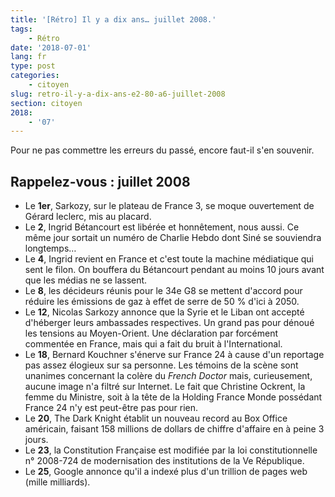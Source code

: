 ```yaml
---
title: '[Rétro] Il y a dix ans… juillet 2008.'
tags:
    - Rétro
date: '2018-07-01'
lang: fr
type: post
categories:
    - citoyen
slug: retro-il-y-a-dix-ans-e2-80-a6-juillet-2008
section: citoyen
2018:
    - '07'
---
```


Pour ne pas commettre les erreurs du passé, encore faut-il s'en souvenir.

<!--more-->

## Rappelez-vous : juillet 2008

*   Le **1er**, Sarkozy, sur le plateau de France 3, se moque ouvertement de Gérard leclerc, mis au placard.
*   Le **2**, Ingrid Bétancourt est libérée et honnêtement, nous aussi. Ce même jour sortait un numéro de Charlie Hebdo dont Siné se souviendra longtemps…
*   Le **4**, Ingrid revient en France et c'est toute la machine médiatique qui sent le filon. On bouffera du Bétancourt pendant au moins 10 jours avant que les médias ne se lassent.
*   Le **8**, les décideurs réunis pour le 34e G8 se mettent d'accord pour réduire les émissions de gaz à effet de serre de 50 % d'ici à 2050.
*   Le **12**, Nicolas Sarkozy annonce que la Syrie et le Liban ont accepté d'héberger leurs ambassades respectives. Un grand pas pour dénoué les tensions au Moyen-Orient. Une déclaration par forcément commentée en France, mais qui a fait du bruit à l'International.
*   Le **18**, Bernard Kouchner s'énerve sur France 24 à cause d'un reportage pas assez élogieux sur sa personne. Les témoins de la scène sont unanimes concernant la colère du _French Doctor_ mais, curieusement, aucune image n'a filtré sur Internet. Le fait que Christine Ockrent, la femme du Ministre, soit à la tête de la Holding France Monde possédant France 24 n'y est peut-être pas pour rien.
*   Le **20**, The Dark Knight établit un nouveau record au Box Office américain, faisant 158 millions de dollars de chiffre d'affaire en à peine 3 jours.
*   Le **23**, la Constitution Française est modifiée par la loi constitutionnelle n° 2008-724 de modernisation des institutions de la Ve République.
*   Le **25**, Google annonce qu'il a indexé plus d'un trillion de pages web (mille milliards).